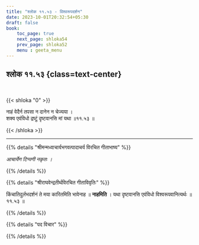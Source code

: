 ```yaml
---
title: "श्लोक ११.५३ - विश्वरूपदर्शन"
date: 2023-10-01T20:32:54+05:30
draft: false
book:
    toc_page: true
    next_page: shloka54
    prev_page: shloka52
    menu : geeta_menu
---
```




## श्लोक ११.५३ {class=text-center}

<br/>

{{< shloka  "0"  >}}

नाहं वेदैर्न तपसा न दानेन न चेज्यया ।  
शक्य एवंविधो द्रष्टुं दृष्टवानसि मां यथा ॥११.५३ ॥

{{< /shloka >}}

---


{{% details "श्रीमन्मध्वाचार्यभगवत्पादाचर्य विरचित  गीताभाष्य" %}}

*आचार्येण टिप्पणी नकृतः ।*

{{% /details %}}



{{% details "श्रीराघवेन्द्रतीर्थविरचित गीताविवृतिः" %}}

किंचातिदुर्लभदर्शनं ते मया कारितमिति भावेनाह ॥ 
**नाहमिति** । यथा दृष्टवानसि एवंविधो 
विश्वरूपवानित्यर्थः ॥११.५३ ॥

{{% /details %}}



{{% details "पद विचार" %}}


{{% /details %}}
